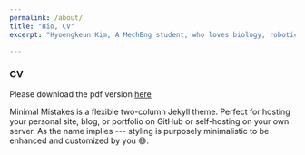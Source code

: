 ```yaml
---
permalink: /about/
title: "Bio, CV"
excerpt: "Hyoengkeun Kim, A MechEng student, who loves biology, robotics, and merging them for the better."

---
```

### CV ###
Please download the pdf version [here](/assets/CV_HKim.pdf)

Minimal Mistakes is a flexible two-column Jekyll theme. Perfect for hosting your personal site, blog, or portfolio on GitHub or self-hosting on your own server. As the name implies --- styling is purposely minimalistic to be enhanced and customized by you :smile:.
